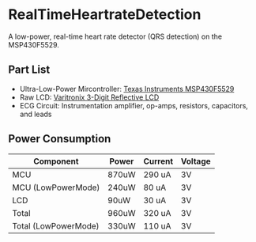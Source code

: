 RealTimeHeartrateDetection
==========================

A low-power, real-time heart rate detector (QRS detection) on the MSP430F5529.

Part List
---------
* Ultra-Low-Power Mircontroller: [Texas Instruments MSP430F5529](http://www.ti.com/product/msp430f5529)
* Raw LCD: [Varitronix 3-Digit Reflective LCD](http://www.digikey.ca/product-detail/en/VI-321-DP-RC-S/153-1101-ND/531266)
* ECG Circuit: Instrumentation amplifier, op-amps, resistors, capacitors, and leads

Power Consumption
-----------------

Component            | Power | Current | Voltage
-------------------- | ----- | ------- | -------
MCU                  | 870uW |  290 uA |    3V
MCU (LowPowerMode)   | 240uW |   80 uA |    3V
LCD                  |  90uW |   30 uA |    3V
Total                | 960uW |  320 uA |    3V
Total (LowPowerMode) | 330uW |  110 uA |    3V
